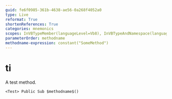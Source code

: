 ```yaml
---
guid: fe6f0985-361b-4638-ae56-0a268f4052a0
type: Live
reformat: True
shortenReferences: True
categories: mnemonics
scopes: InVBTypeMember(languageLevel=Vb8), InVBTypeAndNamespace(languageLevel=Vb8)
parameterOrder: methodname
methodname-expression: constant("SomeMethod")
---
```


# ti

A test method.

```
<Test> Public Sub $methodname$()
```

